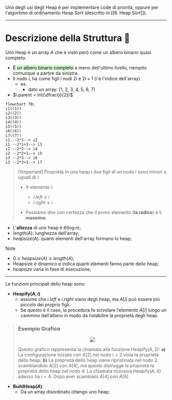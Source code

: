 Uno degli usi degli Heap è per implementare code di priorità, oppure per l'algoritmo di ordinamento Heap Sort (descritto in [[8. Heap Sort]]).
***
# Descrizione della Struttura 📃
Uno Heap è un array $A$ che è visto però come un albero binario quasi completo.
- <mark style="background: #BBFABBA6;">È un albero binario completo</mark> a meno dell'ultimo livello, riempito comunque a partire da sinistra.
- Il nodo $i$, ha come figli i nodi $2i$ e $2i+1$ ($i$ è l'indice dell'array).
	- es. 
		- dato un array: [1, 2, 3, 4, 5, 6, 7]
- $i.parent = int(\dfrac{i}{2})$
```mermaid
flowchart TB; 
i1((1))
i2((2))
i3((3))
i4((4))
i5((5))
i6((6))
i7((7))
i1 --2*1--> i2 
i1 --2*1+1--> i3
i2 --2*2--> i4
i2 --2*2+1--> i5
i3 --2*3--> i6
i3 --2*3+1--> i7
```
>[!Important] Proprietà
>In uno heap i due figli di un nodo $i$ sono minori o uguali di $i$:
>- $\forall$ elemento $i$:
>	- $i.left≤i$
>	- $i.right≤i$
>
>- Possiamo dire con certezza che il primo elemento (**la radice**) è il **massimo**.

- L'**altezza** di uno heap è $θ(\log n)$;
- $length(A)$: lunghezza dell'array;
- $heapsize(A)$: quanti elementi dell'array formano lo heap;

>[!Note]
>- $0≤heapsize(A)≤length(A)$;
>- Heapsize è dinamico e indica quanti elementi fanno parte dello heap;
>-  $heapsize$ varia in fase di esecuzione;

***

Le funzioni principali dello heap sono:
- **Heapify($A, i$)**
	- assume che $i.left$ e $i.right$ siano degli heap, ma $A[i]$ può essere più piccolo dei proprio figli.
	- Se questo è il caso, la procedura fa scivolare l’elemento $A[i]$ lungo un cammino dell’albero in modo da ristabilire la proprietà degli heap.


>### Esempio Grafico
><center><img src="https://cis.temple.edu/~pwang/5511-PT/Lecture/5511-04-03.jpg"></center>
>
> Questo grafico rappresenta la chiamata alla funzione Heapify$(A, 2)$:
> **a)** La configurazione iniziale con $A[2]$ nel nodo $i=2$ viola la proprietà dello heap; 
> **b)** La proprietà dello heap viene ripristinata nel nodo $2$ scambiandolo $A[2]$ con $A[4]$, ma questo distrugge la proprietà la proprietà dello heap nel nodo $4$.
> La chiamata ricorsiva Heapify$(A, 4)$ adesso ha $i=4$.
> Dopo aver scambiato $A[4]$ con $A[9]$ 


- **BuildHeap($A$)**:
	- Da un array disordinato ottengo uno heap;